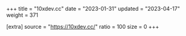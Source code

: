 +++
title = "10xdev.cc"
date = "2023-01-31"
updated = "2023-04-17"
weight = 371

[extra]
source = "https://10xdev.cc/"
ratio = 100
size = 0
+++
